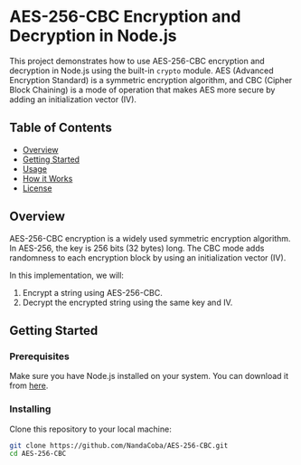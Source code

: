 # AES-256-CBC Encryption and Decryption in Node.js

This project demonstrates how to use AES-256-CBC encryption and decryption in Node.js using the built-in `crypto` module. AES (Advanced Encryption Standard) is a symmetric encryption algorithm, and CBC (Cipher Block Chaining) is a mode of operation that makes AES more secure by adding an initialization vector (IV).

## Table of Contents
- [Overview](#overview)
- [Getting Started](#getting-started)
- [Usage](#usage)
- [How it Works](#how-it-works)
- [License](#license)

## Overview

AES-256-CBC encryption is a widely used symmetric encryption algorithm. In AES-256, the key is 256 bits (32 bytes) long. The CBC mode adds randomness to each encryption block by using an initialization vector (IV).

In this implementation, we will:
1. Encrypt a string using AES-256-CBC.
2. Decrypt the encrypted string using the same key and IV.

## Getting Started

### Prerequisites

Make sure you have Node.js installed on your system. You can download it from [here](https://nodejs.org/).

### Installing

Clone this repository to your local machine:

```bash
git clone https://github.com/NandaCoba/AES-256-CBC.git
cd AES-256-CBC
